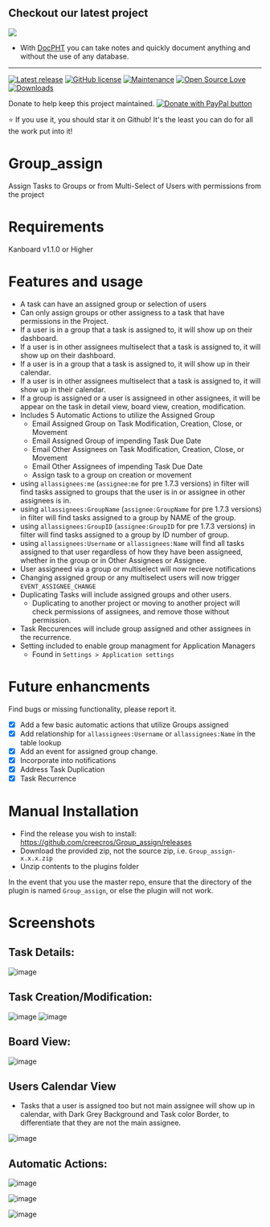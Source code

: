 ## Checkout our latest project
[![](https://raw.githubusercontent.com/docpht/docpht/master/public/assets/img/logo.png)](https://github.com/docpht/docpht)

- With [DocPHT](https://github.com/docpht/docpht) you can take notes and quickly document anything and without the use of any database.
-----------
[![Latest release](https://img.shields.io/github/release/creecros/Group_assign.svg)](https://github.com/creecros/Group_assign/releases)
[![GitHub license](https://img.shields.io/github/license/Naereen/StrapDown.js.svg)](https://github.com/creecros/Group_assign/blob/master/LICENSE)
[![Maintenance](https://img.shields.io/badge/Maintained%3F-yes-green.svg)](https://github.com/creecros/Group_assign/graphs/contributors)
[![Open Source Love](https://badges.frapsoft.com/os/v1/open-source.svg?v=103)]()
[![Downloads](https://img.shields.io/github/downloads/creecros/Group_assign/total.svg)](https://github.com/creecros/Group_assign/releases)

Donate to help keep this project maintained.
<a href="https://www.paypal.com/cgi-bin/webscr?cmd=_s-xclick&hosted_button_id=SEGNEVQFXHXGW&source=url">
<img src="https://www.paypalobjects.com/en_US/i/btn/btn_donate_SM.gif" border="0" name="submit" title="PayPal - The safer, easier way to pay online!" alt="Donate with PayPal button" /></a>

:star: If you use it, you should star it on Github! 
It's the least you can do for all the work put into it!


# Group_assign
Assign Tasks to Groups or from Multi-Select of Users with permissions from the project

# Requirements
Kanboard v1.1.0 or Higher

# Features and usage
* A task can have an assigned group or selection of users
* Can only assign groups or other assigness to a task that have permissions in the Project.
* If a user is in a group that a task is assigned to, it will show up on their dashboard.
* If a user is in other assignees multiselect that a task is assigned to, it will show up on their dashboard.
* If a user is in a group that a task is assigned to, it will show up in their calendar.
* If a user is in other assignees multiselect that a task is assigned to, it will show up in their calendar.
* If a group is assigned or a user is assigneed in other assignees, it will be appear on the task in detail view, board view, creation, modification. 
* Includes 5 Automatic Actions to utilize the Assigned Group
  * Email Assigned Group on Task Modification, Creation, Close, or Movement
  * Email Assigned Group of impending Task Due Date
  * Email Other Assignees on Task Modification, Creation, Close, or Movement
  * Email Other Assignees of impending Task Due Date
  * Assign task to a group on creation or movement
* using ``allassignees:me`` (``assignee:me`` for pre 1.7.3 versions) in filter will find tasks assigned to groups that the user is in or assignee in other assignees is in.
* using ``allassignees:GroupName`` (``assignee:GroupName`` for pre 1.7.3 versions) in filter will find tasks assigned to a group by NAME of the group.
* using ``allassignees:GroupID`` (``assignee:GroupID`` for pre 1.7.3 versions) in filter will find tasks assigned to a group by ID number of group.
* using ``allassignees:Username`` or ``allassignees:Name`` will find all tasks assigned to that user regardless of how they have been assigneed, whether in the group or in Other Assignees or Assignee. 
* User assigneed via a group or multiselect will now recieve notifications
* Changing assigned group or any multiselect users will now trigger `EVENT_ASSIGNEE_CHANGE`
* Duplicating Tasks will include assigned groups and other users.
  * Duplicating to another project or moving to another project will check permissions of assignees, and remove those without permission.
* Task Reccurences will include group assigned and other assignees in the recurrence.
* Setting included to enable group managment for Application Managers
  * Found in `Settings > Application settings`

# Future enhancments
Find bugs or missing functionality, please report it.

- [x] Add a few basic automatic actions that utilize Groups assigned
- [x] Add relationship for ``allassignees:Username`` or ``allassignees:Name`` in the table lookup 
- [x] Add an event for assigned group change.
- [x] Incorporate into notifications
- [x] Address Task Duplication
- [x] Task Recurrence

# Manual Installation

- Find the release you wish to install: https://github.com/creecros/Group_assign/releases
- Download the provided zip, not the source zip, i.e. `Group_assign-x.x.x.zip`
- Unzip contents to the plugins folder

In the event that you use the master repo, ensure that the directory of the plugin is named `Group_assign`, or else the plugin will not work.

# Screenshots

## Task Details:
![image](https://user-images.githubusercontent.com/26339368/49951197-64546680-fec7-11e8-9473-82820b1a4f7e.png)

## Task Creation/Modification:
![image](https://user-images.githubusercontent.com/26339368/38753761-692db008-3f2d-11e8-8ce2-59d88ddf39b1.png)
![image](https://user-images.githubusercontent.com/26339368/49557918-3c696f80-f8d7-11e8-91b8-7cef11c6eec0.png)

## Board View:
![image](https://user-images.githubusercontent.com/26339368/49951135-3a9b3f80-fec7-11e8-9bf6-3a777c09c675.png)

## Users Calendar View

- Tasks that a user is assigned too but not main assignee will show up in calendar, with Dark Grey Background and Task color Border, to differentiate that they are not the main assignee.

![image](https://user-images.githubusercontent.com/26339368/49655821-b7cb3e00-fa09-11e8-9608-952abbf146fa.png)


## Automatic Actions:
![image](https://user-images.githubusercontent.com/26339368/38754253-0a0fd2de-3f2f-11e8-9dde-2036de011a6b.png)

![image](https://user-images.githubusercontent.com/26339368/38754279-2285d0d4-3f2f-11e8-88c2-0ed91e452f90.png)

![image](https://user-images.githubusercontent.com/26339368/38754288-310df2c6-3f2f-11e8-9993-39e96b55076c.png)

